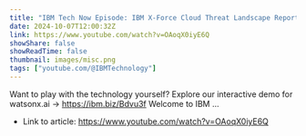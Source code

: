 ```yaml
---
title: "IBM Tech Now Episode: IBM X-Force Cloud Threat Landscape Report 2024"
date: 2024-10-07T12:00:32Z
link: https://www.youtube.com/watch?v=OAoqX0iyE6Q
showShare: false
showReadTime: false
thumbnail: images/misc.png
tags: ["youtube.com/@IBMTechnology"]
---
```

Want to play with the technology yourself? Explore our interactive demo for watsonx.ai → https://ibm.biz/Bdvu3f Welcome to IBM ...

- Link to article: https://www.youtube.com/watch?v=OAoqX0iyE6Q